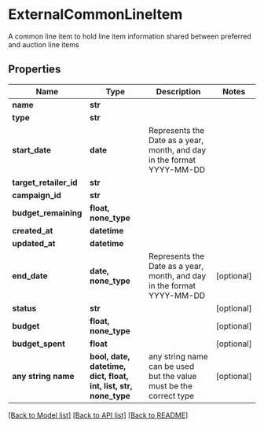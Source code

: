 # ExternalCommonLineItem

A common line item to hold line item information shared between preferred and auction line items

## Properties
Name | Type | Description | Notes
------------ | ------------- | ------------- | -------------
**name** | **str** |  | 
**type** | **str** |  | 
**start_date** | **date** | Represents the Date as a year, month, and day in the format YYYY-MM-DD | 
**target_retailer_id** | **str** |  | 
**campaign_id** | **str** |  | 
**budget_remaining** | **float, none_type** |  | 
**created_at** | **datetime** |  | 
**updated_at** | **datetime** |  | 
**end_date** | **date, none_type** | Represents the Date as a year, month, and day in the format YYYY-MM-DD | [optional] 
**status** | **str** |  | [optional] 
**budget** | **float, none_type** |  | [optional] 
**budget_spent** | **float** |  | [optional] 
**any string name** | **bool, date, datetime, dict, float, int, list, str, none_type** | any string name can be used but the value must be the correct type | [optional]

[[Back to Model list]](../README.md#documentation-for-models) [[Back to API list]](../README.md#documentation-for-api-endpoints) [[Back to README]](../README.md)


